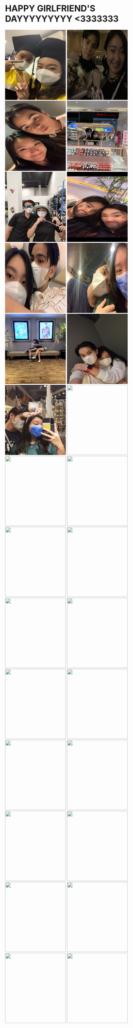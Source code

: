 # HAPPY GIRLFRIEND'S DAYYYYYYYYY <3333333
<img src="grad.jpg" width="200" height="230"> 
<img src="prom.jpg" width="200" height="230">
<img src="flix.jpg" width="200" height="230">
<img src="first.jpg" width="200" height="230">
<img src="IMG-20220611-WA0030.jpg" width="200" height="230">
<img src="IMG-20220613-WA0136.jpg" width="200" height="230">
<img src="IMG-20220615-WA0015.jpg" width="200" height="230">
<img src="IMG-20220703-WA0062.jpg" width="200" height="230">
<img src="20220614_172342.jpg" width="200" height="230">
<img src="20220629_125716.jpg" width="200" height="230">
<img src="20220703_150400.jpg" width="200" height="230">
<img src="20220703_161039" width="200" height="230">
<img src="20220713_121821" width="200" height="230">
<img src="20220713_141447" width="200" height="230">
<img src="20220721_181508" width="200" height="230">
<img src="20220723_155309" width="200" height="230">
<img src="20220725_175116" width="200" height="230">
<img src="20220730_143020" width="200" height="230">
<img src="Screenshot_20220619-130846_Instagram" width="200" height="230">
<img src="Screenshot_20220620-115759_WhatsApp" width="200" height="230">
<img src="Screenshot_20220621-221126_WhatsApp" width="200" height="230">
<img src="Screenshot_20220622-112055_Instagram" width="200" height="230">
<img src="Screenshot_20220625-174617_WhatsApp" width="200" height="230">
<img src="Screenshot_20220705-220653_WhatsApp" width="200" height="230">
<img src="Screenshot_20220706-075351_Snapchat" width="200" height="230">
<img src="Screenshot_20220707-224207_WhatsApp" width="200" height="230">
<img src="Screenshot_20220711-174115_WhatsApp" width="200" height="230">
<img src="Snapchat-486828455" width="200" height="230">
